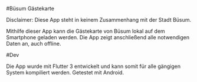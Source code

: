 #Büsum Gästekarte

Disclaimer: Diese App steht in keinem Zusammenhang mit der Stadt Büsum.

Mithilfe dieser App kann die Gästekarte von Büsum lokal auf dem Smartphone geladen werden. Die App zeigt anschließend alle notwendigen Daten an, auch offline.

#Dev

Die App wurde mit Flutter 3 entwickelt und kann somit für alle gängigen System kompiliert werden. Getestet mit Android.
